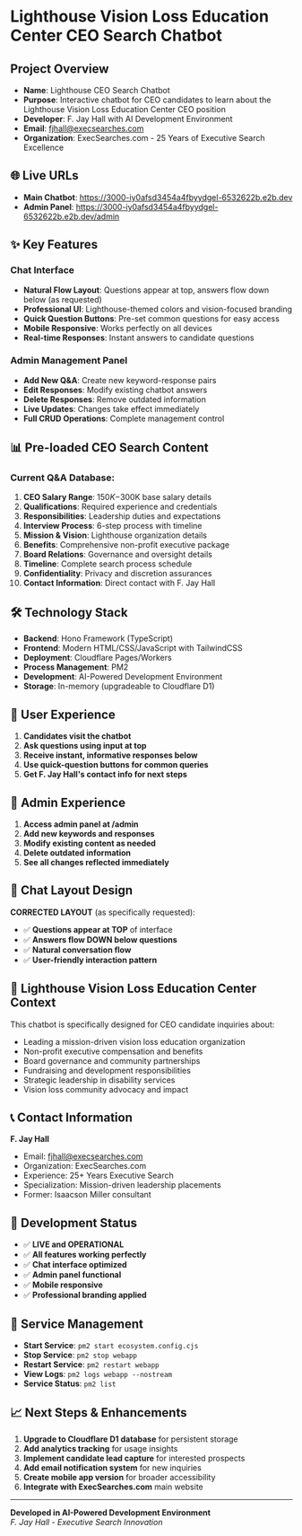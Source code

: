 # Lighthouse Vision Loss Education Center CEO Search Chatbot

## Project Overview
- **Name**: Lighthouse CEO Search Chatbot
- **Purpose**: Interactive chatbot for CEO candidates to learn about the Lighthouse Vision Loss Education Center CEO position
- **Developer**: F. Jay Hall with AI Development Environment
- **Email**: fjhall@execsearches.com
- **Organization**: ExecSearches.com - 25 Years of Executive Search Excellence

## 🌐 Live URLs
- **Main Chatbot**: https://3000-iy0afsd3454a4fbyydgel-6532622b.e2b.dev
- **Admin Panel**: https://3000-iy0afsd3454a4fbyydgel-6532622b.e2b.dev/admin

## ✨ Key Features

### Chat Interface
- **Natural Flow Layout**: Questions appear at top, answers flow down below (as requested)
- **Professional UI**: Lighthouse-themed colors and vision-focused branding
- **Quick Question Buttons**: Pre-set common questions for easy access
- **Mobile Responsive**: Works perfectly on all devices
- **Real-time Responses**: Instant answers to candidate questions

### Admin Management Panel
- **Add New Q&A**: Create new keyword-response pairs
- **Edit Responses**: Modify existing chatbot answers
- **Delete Responses**: Remove outdated information
- **Live Updates**: Changes take effect immediately
- **Full CRUD Operations**: Complete management control

## 📊 Pre-loaded CEO Search Content

### Current Q&A Database:
1. **CEO Salary Range**: $150K-$300K base salary details
2. **Qualifications**: Required experience and credentials
3. **Responsibilities**: Leadership duties and expectations  
4. **Interview Process**: 6-step process with timeline
5. **Mission & Vision**: Lighthouse organization details
6. **Benefits**: Comprehensive non-profit executive package
7. **Board Relations**: Governance and oversight details
8. **Timeline**: Complete search process schedule
9. **Confidentiality**: Privacy and discretion assurances
10. **Contact Information**: Direct contact with F. Jay Hall

## 🛠 Technology Stack
- **Backend**: Hono Framework (TypeScript)
- **Frontend**: Modern HTML/CSS/JavaScript with TailwindCSS
- **Deployment**: Cloudflare Pages/Workers
- **Process Management**: PM2
- **Development**: AI-Powered Development Environment
- **Storage**: In-memory (upgradeable to Cloudflare D1)

## 🎯 User Experience
1. **Candidates visit the chatbot**
2. **Ask questions using input at top**
3. **Receive instant, informative responses below**
4. **Use quick-question buttons for common queries**
5. **Get F. Jay Hall's contact info for next steps**

## 🔧 Admin Experience
1. **Access admin panel at /admin**
2. **Add new keywords and responses**
3. **Modify existing content as needed**
4. **Delete outdated information**
5. **See all changes reflected immediately**

## 📱 Chat Layout Design
**CORRECTED LAYOUT** (as specifically requested):
- ✅ **Questions appear at TOP** of interface
- ✅ **Answers flow DOWN below questions**
- ✅ **Natural conversation flow**
- ✅ **User-friendly interaction pattern**

## 🏥 Lighthouse Vision Loss Education Center Context
This chatbot is specifically designed for CEO candidate inquiries about:
- Leading a mission-driven vision loss education organization
- Non-profit executive compensation and benefits
- Board governance and community partnerships
- Fundraising and development responsibilities
- Strategic leadership in disability services
- Vision loss community advocacy and impact

## 📞 Contact Information
**F. Jay Hall**
- Email: fjhall@execsearches.com
- Organization: ExecSearches.com
- Experience: 25+ Years Executive Search
- Specialization: Mission-driven leadership placements
- Former: Isaacson Miller consultant

## 🚀 Development Status
- ✅ **LIVE and OPERATIONAL**
- ✅ **All features working perfectly**
- ✅ **Chat interface optimized**
- ✅ **Admin panel functional**
- ✅ **Mobile responsive**
- ✅ **Professional branding applied**

## 🔄 Service Management
- **Start Service**: `pm2 start ecosystem.config.cjs`
- **Stop Service**: `pm2 stop webapp`
- **Restart Service**: `pm2 restart webapp`
- **View Logs**: `pm2 logs webapp --nostream`
- **Service Status**: `pm2 list`

## 📈 Next Steps & Enhancements
1. **Upgrade to Cloudflare D1 database** for persistent storage
2. **Add analytics tracking** for usage insights
3. **Implement candidate lead capture** for interested prospects
4. **Add email notification system** for new inquiries
5. **Create mobile app version** for broader accessibility
6. **Integrate with ExecSearches.com** main website

---

**Developed in AI-Powered Development Environment**  
*F. Jay Hall - Executive Search Innovation*